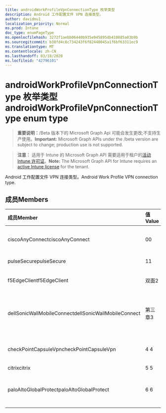 ```yaml
---
title: androidWorkProfileVpnConnectionType 枚举类型
description: Android 工作配置文件 VPN 连接类型。
author: davidmu1
localization_priority: Normal
ms.prod: Intune
doc_type: enumPageType
ms.openlocfilehash: 3272f1aebb06440b935e945895db410885a03b9b
ms.sourcegitcommit: b38fd4c8c734243f6f82448045a1f6bf63311ec9
ms.translationtype: MT
ms.contentlocale: zh-CN
ms.lasthandoff: 03/18/2020
ms.locfileid: "42796101"
---
```

# <a name="androidworkprofilevpnconnectiontype-enum-type"></a><span data-ttu-id="66004-103">androidWorkProfileVpnConnectionType 枚举类型</span><span class="sxs-lookup"><span data-stu-id="66004-103">androidWorkProfileVpnConnectionType enum type</span></span>

> <span data-ttu-id="66004-104">**重要说明：**/Beta 版本下的 Microsoft Graph Api 可能会发生更改;不支持生产使用。</span><span class="sxs-lookup"><span data-stu-id="66004-104">**Important:** Microsoft Graph APIs under the /beta version are subject to change; production use is not supported.</span></span>

> <span data-ttu-id="66004-105">**注意：** 适用于 Intune 的 Microsoft Graph API 需要适用于租户的[活动 Intune 许可证](https://go.microsoft.com/fwlink/?linkid=839381)。</span><span class="sxs-lookup"><span data-stu-id="66004-105">**Note:** The Microsoft Graph API for Intune requires an [active Intune license](https://go.microsoft.com/fwlink/?linkid=839381) for the tenant.</span></span>

<span data-ttu-id="66004-106">Android 工作配置文件 VPN 连接类型。</span><span class="sxs-lookup"><span data-stu-id="66004-106">Android Work Profile VPN connection type.</span></span>

## <a name="members"></a><span data-ttu-id="66004-107">成员</span><span class="sxs-lookup"><span data-stu-id="66004-107">Members</span></span>
|<span data-ttu-id="66004-108">成员</span><span class="sxs-lookup"><span data-stu-id="66004-108">Member</span></span>|<span data-ttu-id="66004-109">值</span><span class="sxs-lookup"><span data-stu-id="66004-109">Value</span></span>|<span data-ttu-id="66004-110">说明</span><span class="sxs-lookup"><span data-stu-id="66004-110">Description</span></span>|
|:---|:---|:---|
|<span data-ttu-id="66004-111">ciscoAnyConnect</span><span class="sxs-lookup"><span data-stu-id="66004-111">ciscoAnyConnect</span></span>|<span data-ttu-id="66004-112">0</span><span class="sxs-lookup"><span data-stu-id="66004-112">0</span></span>|<span data-ttu-id="66004-113">Cisco AnyConnect。</span><span class="sxs-lookup"><span data-stu-id="66004-113">Cisco AnyConnect.</span></span>|
|<span data-ttu-id="66004-114">pulseSecure</span><span class="sxs-lookup"><span data-stu-id="66004-114">pulseSecure</span></span>|<span data-ttu-id="66004-115">1</span><span class="sxs-lookup"><span data-stu-id="66004-115">1</span></span>|<span data-ttu-id="66004-116">脉冲安全。</span><span class="sxs-lookup"><span data-stu-id="66004-116">Pulse Secure.</span></span>|
|<span data-ttu-id="66004-117">f5EdgeClient</span><span class="sxs-lookup"><span data-stu-id="66004-117">f5EdgeClient</span></span>|<span data-ttu-id="66004-118">双面</span><span class="sxs-lookup"><span data-stu-id="66004-118">2</span></span>|<span data-ttu-id="66004-119">F5 边缘客户端。</span><span class="sxs-lookup"><span data-stu-id="66004-119">F5 Edge Client.</span></span>|
|<span data-ttu-id="66004-120">dellSonicWallMobileConnect</span><span class="sxs-lookup"><span data-stu-id="66004-120">dellSonicWallMobileConnect</span></span>|<span data-ttu-id="66004-121">第三章</span><span class="sxs-lookup"><span data-stu-id="66004-121">3</span></span>|<span data-ttu-id="66004-122">戴尔 SonicWALL 移动连接。</span><span class="sxs-lookup"><span data-stu-id="66004-122">Dell SonicWALL Mobile Connection.</span></span>|
|<span data-ttu-id="66004-123">checkPointCapsuleVpn</span><span class="sxs-lookup"><span data-stu-id="66004-123">checkPointCapsuleVpn</span></span>|<span data-ttu-id="66004-124">4 </span><span class="sxs-lookup"><span data-stu-id="66004-124">4</span></span>|<span data-ttu-id="66004-125">检查点胶囊 VPN。</span><span class="sxs-lookup"><span data-stu-id="66004-125">Check Point Capsule VPN.</span></span>|
|<span data-ttu-id="66004-126">citrix</span><span class="sxs-lookup"><span data-stu-id="66004-126">citrix</span></span>|<span data-ttu-id="66004-127">5 </span><span class="sxs-lookup"><span data-stu-id="66004-127">5</span></span>|<span data-ttu-id="66004-128">Citrix</span><span class="sxs-lookup"><span data-stu-id="66004-128">Citrix</span></span>|
|<span data-ttu-id="66004-129">paloAltoGlobalProtect</span><span class="sxs-lookup"><span data-stu-id="66004-129">paloAltoGlobalProtect</span></span>|<span data-ttu-id="66004-130">6 </span><span class="sxs-lookup"><span data-stu-id="66004-130">6</span></span>|<span data-ttu-id="66004-131">Palo Alto 网络 GlobalProtect。</span><span class="sxs-lookup"><span data-stu-id="66004-131">Palo Alto Networks GlobalProtect.</span></span>|



